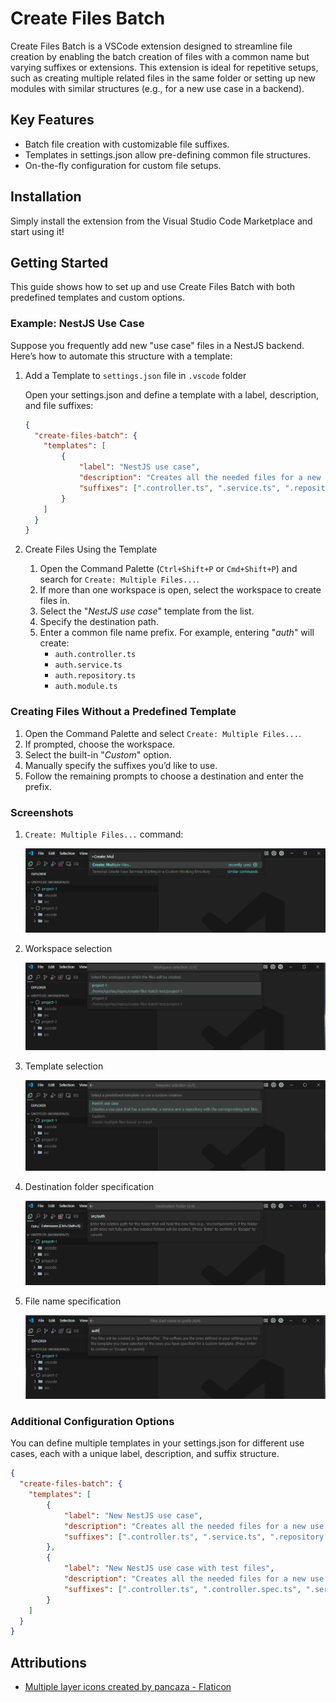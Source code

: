 # Create Files Batch

Create Files Batch is a VSCode extension designed to streamline file creation by enabling the batch creation of files with a common name but varying suffixes or extensions. This extension is ideal for repetitive setups, such as creating multiple related files in the same folder or setting up new modules with similar structures (e.g., for a new use case in a backend).

## Key Features

- Batch file creation with customizable file suffixes.
- Templates in settings.json allow pre-defining common file structures.
- On-the-fly configuration for custom file setups.

## Installation

Simply install the extension from the Visual Studio Code Marketplace and start using it!

## Getting Started

This guide shows how to set up and use Create Files Batch with both predefined templates and custom options.

### Example: NestJS Use Case

Suppose you frequently add new "use case" files in a NestJS backend. Here’s how to automate this structure with a template:

1. Add a Template to `settings.json` file in `.vscode` folder

    Open your settings.json and define a template with a label, description, and file suffixes:

    ```json
    {
      "create-files-batch": {
        "templates": [
            {
                "label": "NestJS use case",
                "description": "Creates all the needed files for a new use case in the application.",
                "suffixes": [".controller.ts", ".service.ts", ".repository.ts", ".module.ts"]
            }
        ]
      }
    }
    ```

2. Create Files Using the Template

    1. Open the Command Palette (`Ctrl+Shift+P` or `Cmd+Shift+P`) and search for `Create: Multiple Files...`.
    2. If more than one workspace is open, select the workspace to create files in.
    3. Select the "*NestJS use case*" template from the list.
    4. Specify the destination path.
    5. Enter a common file name prefix. For example, entering "*auth*" will create:
       - `auth.controller.ts`
       - `auth.service.ts`
       - `auth.repository.ts`
       - `auth.module.ts`

### Creating Files Without a Predefined Template

1. Open the Command Palette and select `Create: Multiple Files...`.
2. If prompted, choose the workspace.
3. Select the built-in "*Custom*" option.
4. Manually specify the suffixes you’d like to use.
5. Follow the remaining prompts to choose a destination and enter the prefix.

### Screenshots

1. `Create: Multiple Files...` command:

    <img alt="Create Files Batch command" src="./assets/create-files-batch-command.png" />

2. Workspace selection

    <img alt="Worspace selection" src="./assets/workspace-selection.png" />

3. Template selection

    <img alt="Template selection" src="./assets/template-selection.png" />

4. Destination folder specification

    <img alt="Destination folder specification" src="./assets/destination-folder-selection.png" />

5. File name specification

    <img alt="File name specification" src="./assets/file-name-selection.png" />


### Additional Configuration Options

You can define multiple templates in your settings.json for different use cases, each with a unique label, description, and suffix structure.

```json
{
  "create-files-batch": {
    "templates": [
        {
            "label": "New NestJS use case",
            "description": "Creates all the needed files for a new use case in the application.",
            "suffixes": [".controller.ts", ".service.ts", ".repository.ts", ".module.ts"]
        },
        {
            "label": "New NestJS use case with test files",
            "description": "Creates all the needed files for a new use case in the application including test files.",
            "suffixes": [".controller.ts", ".controller.spec.ts", ".service.ts", ".service.spec.ts", ".repository.ts", ".repository.spec.ts", ".module.ts"]
        }
    ]
  }
}
```

## Attributions

- [Multiple layer icons created by pancaza - Flaticon](https://www.flaticon.com/free-icons/multiple-layer)
